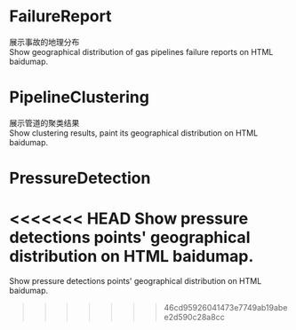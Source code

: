 # FailureReport  
展示事故的地理分布  
Show geographical distribution of gas pipelines failure reports on HTML baidumap.  
# PipelineClustering  
展示管道的聚类结果  
Show clustering results, paint its geographical distribution on HTML baidumap.  
# PressureDetection  
<<<<<<< HEAD
Show pressure detections points' geographical distribution on HTML baidumap.  
=======
Show pressure detections points' geographical distribution on HTML baidumap.  
>>>>>>> 46cd95926041473e7749ab19abee2d590c28a8cc
